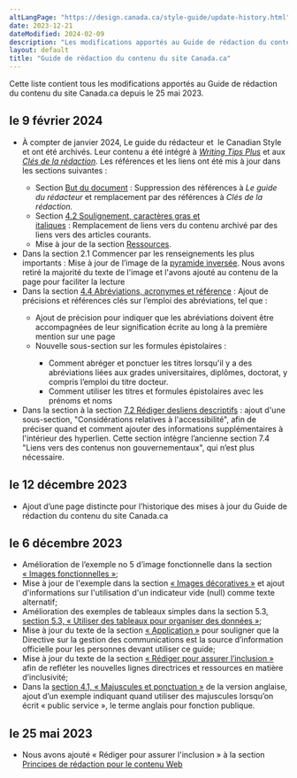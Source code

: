 ```yaml
---
altLangPage: "https://design.canada.ca/style-guide/update-history.html"
date: 2023-12-21
dateModified: 2024-02-09
description: "Les modifications apportés au Guide de rédaction du contenu du site Canada.ca."
layout: default
title: "Guide de rédaction du contenu du site Canada.ca"
---
```

<p>Cette liste contient tous les modifications apportés au Guide de rédaction du contenu du site Canada.ca depuis le 25 mai 2023.</p>
 <h2>le 9 février 2024</h2>
    <ul class="mrgn-tp-lg">
      <li>À compter de janvier 2024, Le guide du rédacteur et  le Canadian Style et ont été archivés. Leur contenu a été intégré à <span lang=en><a href="https://www.noslangues-ourlanguages.gc.ca/en/writing-tips-plus/index-eng"><i>Writing Tips Plus</i></a></span> et aux <a href="https://www.noslangues-ourlanguages.gc.ca/fr/cles-de-la-redaction/index-fra"><i>Clés de la rédaction</i></a>. Les références et les liens ont été mis à jour dans les sections suivantes&nbsp;:</li>
      <ul>
        <li>Section <a href="#toc2">But du document</a>&nbsp;:&nbsp;Suppression des références à <i>Le guide du rédacteur</i> et remplacement par des références à <i>Clés de la rédaction.</i></li>
        <li>Section <a href="/guide-redaction/#wp4-2">4.2 Soulignement, caractères gras et italiques</a>&nbsp;:&nbsp;Remplacement de liens vers du contenu archivé par des liens vers des articles courants.
        <li>Mise à jour de la section <a href="/guide-redaction/#toc13">Ressources</a>.</li>
      </ul>
      <li>Dans la section 2.1 Commencer par les renseignements les plus importants&nbsp;:&nbsp;Mise à jour de l’image de la <a href="/guide-redaction/#wp2-1">pyramide inversée</a>. Nous avons retiré la majorité du texte de l'image et l'avons ajouté au contenu de la page pour faciliter la lecture</li>
      <li>Dans la section <a href="/guide-redaction/#wp4-4">4.4 Abréviations, acronymes et référence</a> : Ajout de précisions et références clés sur l’emploi des abréviations, tel que&nbsp;:</li>
      <ul>
        <li>Ajout de précision pour indiquer que les abréviations doivent être accompagnées de leur signification écrite au long à la première mention sur une page</li>
        <li>Nouvelle sous-section sur les formules épistolaires&nbsp;:</li>
        <ul>
          <li>Comment abréger et ponctuer les titres lorsqu'il y a des abréviations liées aux grades universitaires, diplômes, doctorat, y compris l’emploi du titre docteur.</li>
          <li>Comment utiliser les titres et formules épistolaires avec les prénoms et noms</li>
        </ul>
      </ul>
      <li>Dans la section à la section <a href="https://conception.canada.ca/guide-redaction/#wp7-2">7.2 Rédiger desliens descriptifs</a>&nbsp;:&nbsp;ajout d'une sous-section, "Considérations relatives à l'accessibilité", afin de préciser quand et comment ajouter des informations supplémentaires à l'intérieur des hyperlien. Cette section intègre l’ancienne section 7.4 "Liens vers des contenus non gouvernementaux", qui n’est plus nécessaire.</li>
    </ul>
<h2>le 12 décembre 2023</h2>
<ul class="mrgn-tp-lg">
  <li>Ajout d’une page distincte pour l’historique des mises à jour du Guide de rédaction du contenu du site Canada.ca</li>
</ul>  
<h2>le 6 décembre 2023</h2>
<ul class="mrgn-tp-lg">
    <li>Amélioration de l’exemple no 5 d’image fonctionnelle dans la section <a href="/guide-redaction/#wp6-1-1">&laquo;&nbsp;Images fonctionnelles&nbsp;&raquo;</a>;</li>
    <li>Mise à jour de l'exemple dans la section <a href="/guide-redaction/#wp6-1-2">&laquo;&nbsp;Images décoratives&nbsp;&raquo;</a> et ajout d'informations sur l'utilisation d'un indicateur vide (null) comme texte alternatif;</li>
    <li>Amélioration des exemples de tableaux simples dans la section 5.3, <a href="/guide-redaction/#wp5-3">section 5.3, &laquo;&nbsp;Utiliser des tableaux pour organiser des données&nbsp;&raquo;</a>;</li>
    <li>Mise à jour du texte de la section <a href="/guide-redaction/#toc3">&laquo;&nbsp;Application&nbsp;&raquo;</a> pour souligner que la Directive sur la gestion des communications est la source d’information officielle pour les personnes devant utiliser ce guide;</li>
    <li>Mise à jour du texte de la section <a href="/guide-redaction/#wp1-2-1b">&laquo;&nbsp;Rédiger pour assurer l’inclusion&nbsp;&raquo;</a> afin de refléter les nouvelles lignes directrices et ressources en matière d’inclusivité;</li>
    <li>Dans la <a href="/guide-redaction/#wp4-1">section 4.1, &laquo;&nbsp;Majuscules et ponctuation&nbsp;&raquo;</a> de la version anglaise, ajout d’un exemple indiquant quand utiliser des majuscules lorsqu’on écrit &laquo;&nbsp;public service&nbsp;&raquo;, le terme anglais pour fonction publique.</li>
</ul>
<h2>le 25 mai 2023</h2>
<ul class="mrgn-tp-lg">
  <li>Nous avons ajouté &laquo;&nbsp;Rédiger pour assurer l'inclusion&nbsp;&raquo; à la section <a href="/guide-redaction/#toc5">Principes de rédaction pour le contenu Web</a></li>
</ul>
